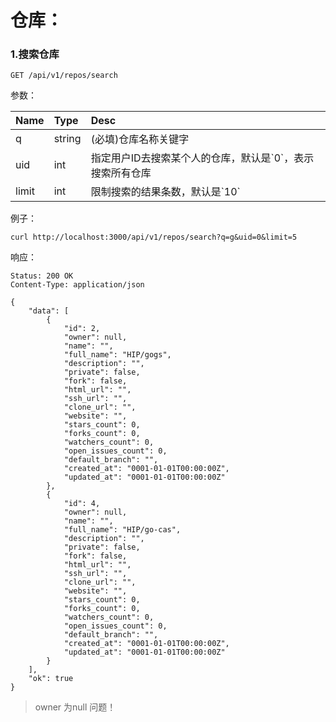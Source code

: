 # 仓库：

### 1.搜索仓库

```
GET /api/v1/repos/search
```

参数：

| Name | Type | Desc |
| :--- | :--- | :--- |
| q | string | \(必填\)仓库名称关键字 |
| uid | int | 指定用户ID去搜索某个人的仓库，默认是\`0\`，表示搜索所有仓库 |
| limit | int | 限制搜索的结果条数，默认是\`10\` |

例子：

```
curl http://localhost:3000/api/v1/repos/search?q=g&uid=0&limit=5
```

响应：

```
Status: 200 OK
Content-Type: application/json
```

```
{
    "data": [
        {
            "id": 2,
            "owner": null,
            "name": "",
            "full_name": "HIP/gogs",
            "description": "",
            "private": false,
            "fork": false,
            "html_url": "",
            "ssh_url": "",
            "clone_url": "",
            "website": "",
            "stars_count": 0,
            "forks_count": 0,
            "watchers_count": 0,
            "open_issues_count": 0,
            "default_branch": "",
            "created_at": "0001-01-01T00:00:00Z",
            "updated_at": "0001-01-01T00:00:00Z"
        },
        {
            "id": 4,
            "owner": null,
            "name": "",
            "full_name": "HIP/go-cas",
            "description": "",
            "private": false,
            "fork": false,
            "html_url": "",
            "ssh_url": "",
            "clone_url": "",
            "website": "",
            "stars_count": 0,
            "forks_count": 0,
            "watchers_count": 0,
            "open_issues_count": 0,
            "default_branch": "",
            "created_at": "0001-01-01T00:00:00Z",
            "updated_at": "0001-01-01T00:00:00Z"
        }
    ],
    "ok": true
}
```

> owner 为null 问题！



